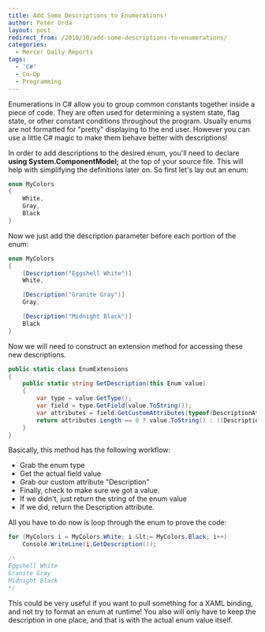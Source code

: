 ```yaml
---
title: Add Some Descriptions to Enumerations!
author: Peter Urda
layout: post
redirect_from: /2010/10/add-some-descriptions-to-enumerations/
categories:
  - Mercer Daily Reports
tags:
  - 'C#'
  - Co-Op
  - Programming
---
```

Enumerations in C# allow you to group common constants together inside a piece of code. They are often used for determining a system state, flag state, or other constant conditions throughout the program. Usually enums are not formatted for "pretty" displaying to the end user. However you can use a little C# magic to make them behave better with descriptions!

In order to add descriptions to the desired enum, you'll need to declare **using System.ComponentModel;** at the top of your source file. This will help with simplifying the definitions later on. So first let's lay out an enum:

```csharp
enum MyColors
{
    White,
    Gray,
    Black
}
```

Now we just add the description parameter before each portion of the enum:

```csharp
enum MyColors
{
    [Description("Eggshell White")]
    White,

    [Description("Granite Gray")]
    Gray,

    [Description("Midnight Black")]
    Black
}
```

Now we will need to construct an extension method for accessing these new descriptions.

```csharp
public static class EnumExtensions
{
    public static string GetDescription(this Enum value)
    {
        var type = value.GetType();
        var field = type.GetField(value.ToString());
        var attributes = field.GetCustomAttributes(typeof(DescriptionAttribute), false);
        return attributes.Length == 0 ? value.ToString() : ((DescriptionAttribute)attributes[0]).Description;
    }
}
```

Basically, this method has the following workflow:

  * Grab the enum type
  * Get the actual field value
  * Grab our custom attribute "Description"
  * Finally, check to make sure we got a value.
  * If we didn't, just return the string of the enum value
  * If we did, return the Description attribute.

All you have to do now is loop through the enum to prove the code:

```csharp
for (MyColors i = MyColors.White; i &lt;= MyColors.Black; i++)
    Console.WriteLine(i.GetDescription());

/*
Eggshell White
Granite Gray
Midnight Black
*/
```

This could be very useful if you want to pull something for a XAML binding, and not try to format an enum at runtime! You also will only have to keep the description in one place, and that is with the actual enum value itself.
